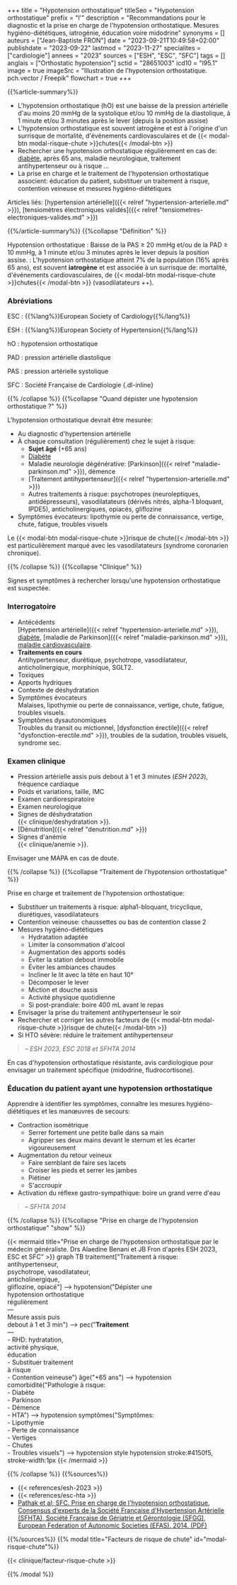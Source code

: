 +++
title = "Hypotension orthostatique"
titleSeo = "Hypotension orthostatique"
prefix = "l'"
description = "Recommandations pour le diagnostic et la prise en charge de l'hypotension orthostatique. Mesures hygiéno-diététiques, iatrogénie, éducation voire midodrine"
synonyms = []
auteurs = ["Jean-Baptiste FRON"]
date = "2023-09-21T10:49:58+02:00"
publishdate = "2023-09-22"
lastmod = "2023-11-27"
specialites = ["cardiologie"]
annees = "2023"
sources = ["ESH", "ESC", "SFC"]
tags = []
anglais = ["Orthostatic hypotension"]
sctid = "28651003"
icd10 = "I95.1"
image = true
imageSrc = "Illustration de l'hypotension orthostatique. pch.vector / Freepik"
flowchart = true
+++

{{%article-summary%}}

- L'hypotension orthostatique (hO) est une baisse de la pression artérielle d'au moins 20 mmHg de la systolique et/ou 10 mmHg de la diastolique, à 1 minute et/ou 3 minutes après le lever (depuis la position assise)
- L'hypotension orthostatique est souvent iatrogène et est à l'origine d'un surrisque de mortalité, d'événements cardiovasculaires et de {{< modal-btn modal-risque-chute >}}chutes{{< /modal-btn >}}
- Rechercher une hypotension orthostatique régulièrement en cas de: [diabète](/tags/diabete/), après 65 ans, maladie neurologique, traitement antihypertenseur ou à risque ...
- La prise en charge et le traitement de l'hypotension orthostatique associent: éducation du patient, substituer un traitement à risque, contention veineuse et mesures hygiéno-diététiques

Articles liés: [hypertension artérielle]({{< relref "hypertension-arterielle.md" >}}), [tensiomètres électroniques validés]({{< relref "tensiometres-electroniques-valides.md" >}})

{{%/article-summary%}}
{{%collapse "Définition" %}}

Hypotension orthostatique
: Baisse de la PAS ≥ 20 mmHg et/ou de la PAD ≥ 10 mmHg, à 1 minute et/ou 3 minutes après le lever depuis la position assise.
: L'hypotension orthostatique atteint 7% de la population (16% après 65 ans), est souvent **iatrogène** et est associée à un surrisque de: mortalité, d'événements cardiovasculaires, de {{< modal-btn modal-risque-chute >}}chutes{{< /modal-btn >}} (vasodilatateurs ++).

### Abréviations

ESC
: {{%lang%}}European Society of Cardiology{{%/lang%}}

ESH
: {{%lang%}}European Society of Hypertension{{%/lang%}}

hO
: hypotension orthostatique

PAD
: pression artérielle diastolique

PAS
: pression artérielle systolique

SFC
: Société Française de Cardiologie
{.dl-inline}

{{% /collapse %}}
{{%collapse "Quand dépister une hypotension orthostatique ?" %}}

L'hypotension orthostatique devrait être mesurée:

- Au diagnostic d'hypertension artérielle
- À chaque consultation (régulièrement) chez le sujet à risque:
  - **Sujet âgé** (+65 ans)
  - [Diabète](/tags/diabete/)
  - Maladie neurologie dégénérative: [Parkinson]({{< relref "maladie-parkinson.md" >}}), démence
  - [Traitement antihypertenseur]({{< relref "hypertension-arterielle.md" >}})
  - Autres traitements à risque: psychotropes (neuroleptiques, antidépresseurs), vasodilatateurs (dérivés nitrés, alpha-1 bloquant, IPDE5), anticholinergiques, opiacés, gliflozine
- Symptômes évocateurs: lipothymie ou perte de connaissance, vertige, chute, fatigue, troubles visuels

Le {{< modal-btn modal-risque-chute >}}risque de chute{{< /modal-btn >}} est particulièrement marqué avec les vasodilatateurs (syndrome coronarien chronique).

{{% /collapse %}}
{{%collapse "Clinique" %}}

Signes et symptômes à rechercher lorsqu'une hypotension orthostatique est suspectée.

### Interrogatoire

- Antécédents  
  [Hypertension artérielle]({{< relref "hypertension-arterielle.md" >}}), [diabète](/tags/diabete/), [maladie de Parkinson]({{< relref "maladie-parkinson.md" >}}), [maladie cardiovasculaire](/tags/risque-cardiovasculaire/).
- **Traitements en cours**  
  Antihypertenseur, diurétique, psychotrope, vasodilatateur, anticholinergique, morphinique, SGLT2.
- Toxiques
- Apports hydriques
- Contexte de déshydratation
- Symptômes évocateurs  
  Malaises, lipothymie ou perte de connaissance, vertige, chute, fatigue, troubles visuels.
- Symptômes dysautonomiques  
  Troubles du transit ou mictionnel, [dysfonction érectile]({{< relref "dysfonction-erectile.md" >}}), troubles de la sudation, troubles visuels, syndrome sec.

### Examen clinique

- Pression artérielle assis puis debout à 1 et 3 minutes (*ESH 2023*), fréquence cardiaque
- Poids et variations, taille, IMC
- Examen cardiorespiratoire
- Examen neurologique
- Signes de déshydratation  
  {{< clinique/deshydratation >}}.
- [Dénutrition]({{< relref "denutrition.md" >}})
- Signes d'anémie  
  {{< clinique/anemie >}}.

Envisager une MAPA en cas de doute.

{{% /collapse %}}
{{%collapse "Traitement de l'hypotension orthostatique" %}}

Prise en charge et traitement de l'hypotension orthostatique:

- Substituer un traitements à risque: alpha1-bloquant, tricyclique, diurétiques, vasodilatateurs
- Contention veineuse: chaussettes ou bas de contention classe 2
- Mesures hygiéno-diététiques
  - Hydratation adaptée
  - Limiter la consommation d'alcool
  - Augmentation des apports sodés
  - Éviter la station debout immobile
  - Éviter les ambiances chaudes
  - Incliner le lit avec la tête en haut 10°
  - Décomposer le lever
  - Miction et douche assis
  - Activité physique quotidienne
  - Si post-prandiale: boire 400 mL avant le repas
- Envisager la prise du traitement antihypertenseur le soir
- Rechercher et corriger les autres facteurs de {{< modal-btn modal-risque-chute >}}risque de chute{{< /modal-btn >}}
- Si HTO sévère: réduire le traitement antihypertenseur

> – *ESH 2023, ESC 2018 et SFHTA 2014*

En cas d'hypotension orthostatique résistante, avis cardiologique pour envisager un traitement spécifique (midodrine, fludrocortisone).

### Éducation du patient ayant une hypotension orthostatique

Apprendre à identifier les symptômes, connaître les mesures hygiéno-diététiques et les manœuvres de secours:

- Contraction isométrique
  - Serrer fortement une petite balle dans sa main
  - Agripper ses deux mains devant le sternum et les écarter vigoureusement
- Augmentation du retour veineux
  - Faire semblant de faire ses lacets
  - Croiser les pieds et serrer les jambes
  - Piétiner
  - S'accroupir
- Activation du réflexe gastro-sympathique: boire un grand verre d'eau

> – *SFHTA 2014*

{{% /collapse %}}
{{%collapse "Prise en charge de l'hypotension orthostatique" "show" %}}

{{< mermaid title="Prise en charge de l'hypotension orthostatique par le médecin généraliste. Drs Alaedine Benani et JB Fron d'après ESH 2023, ESC et SFC" >}}
graph TB
  traitement["Traitement à risque:<br>antihypertenseur,<br>psychotrope, vasodilatateur,<br>anticholinergique,<br>gliflozine, opiacé"] --> hypotension("Dépister une <br>hypotension orthostatique<br>régulièrement<br>—<br>Mesure assis puis<br>debout à 1 et 3 min") --> pec("<b>Traitement</b><br>—<br>- RHD: hydratation,<br>activité physique,<br>éducation<br>- Substituer traitement<br>à risque<br>- Contention veineuse")
  âge("+65 ans") --> hypotension
  comorbidité("Pathologie à risque:<br>- Diabète<br>- Parkinson<br>- Démence<br>- HTA") --> hypotension
  symptômes("Symptômes:<br>- Lipothymie<br>- Perte de connaissance<br>- Vertiges<br>- Chutes<br>- Troubles visuels") --> hypotension
  style hypotension stroke:#4150f5, stroke-width:1px
{{< /mermaid >}}

{{% /collapse %}}
{{%sources%}}

- {{< references/esh-2023 >}}
- {{< references/esc-hta >}}
- [Pathak et al; SFC. Prise en charge de l'hypotension orthostatique. Consensus d'experts de la Société Française d'Hypertension Artérielle (SFHTA), Société Française de Gériatrie et Gérontologie (SFGG), European Federation of Autonomic Societies (EFAS). 2014. (PDF)](https://sfhta.eu/wp-content/uploads/2012/07/Consensus_d_experts_decembre_2014_SFHTA.pdf)

{{%/sources%}}
{{% modal title="Facteurs de risque de chute" id="modal-risque-chute"%}}

{{< clinique/facteur-risque-chute >}}

{{% /modal %}}
